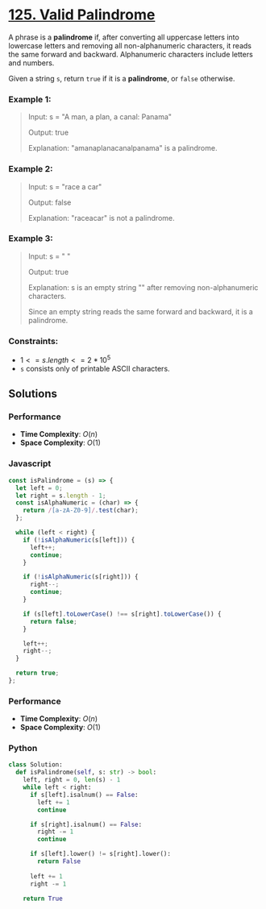 # [125. Valid Palindrome](https://leetcode.com/problems/valid-palindrome/description)

A phrase is a **palindrome** if, after converting all uppercase letters into lowercase letters and removing all non-alphanumeric characters, it reads the same forward and backward. Alphanumeric characters include letters and numbers.

Given a string `s`, return `true` if it is a **palindrome**, or `false` otherwise.

 
### Example 1:
> Input: s = "A man, a plan, a canal: Panama"
>
> Output: true
>
> Explanation: "amanaplanacanalpanama" is a palindrome.


### Example 2:
> Input: s = "race a car"
>
> Output: false
>
> Explanation: "raceacar" is not a palindrome.


### Example 3:
> Input: s = " "
>
> Output: true
>
> Explanation: s is an empty string "" after removing non-alphanumeric characters.
>
> Since an empty string reads the same forward and backward, it is a palindrome.
 

### Constraints:
- $1 <= s.length <= 2 * 10^{5}$
- `s` consists only of printable ASCII characters.


## Solutions

### Performance

- **Time Complexity**: $O(n)$
- **Space Complexity**: $O(1)$

### Javascript

```javascript
const isPalindrome = (s) => {
  let left = 0;
  let right = s.length - 1;
  const isAlphaNumeric = (char) => {
    return /[a-zA-Z0-9]/.test(char);
  };

  while (left < right) {
    if (!isAlphaNumeric(s[left])) {
      left++;
      continue;
    }

    if (!isAlphaNumeric(s[right])) {
      right--;
      continue;
    }

    if (s[left].toLowerCase() !== s[right].toLowerCase()) {
      return false;
    }

    left++;
    right--;
  }

  return true;
};
```

### Performance

- **Time Complexity**: $O(n)$
- **Space Complexity**: $O(1)$

### Python

```python
class Solution:
  def isPalindrome(self, s: str) -> bool:
    left, right = 0, len(s) - 1
    while left < right:
      if s[left].isalnum() == False:
        left += 1
        continue

      if s[right].isalnum() == False:
        right -= 1
        continue

      if s[left].lower() != s[right].lower():
        return False
      
      left += 1
      right -= 1

    return True
```
